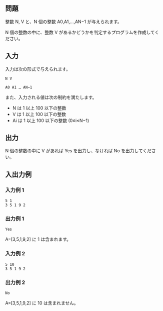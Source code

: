 ## 問題

整数 N, V と、N 個の整数 A0​,A1​,…,AN−1​ が与えられます。

N 個の整数の中に、整数 V があるかどうかを判定するプログラムを作成してください。

## 入力

入力は次の形式で与えられます。

```text
N V

A0 A1 … AN−1
```

また、入力される値は次の制約を満たします。

- N は 1 以上 100 以下の整数
- V は 1 以上 100 以下の整数
- Ai​ は 1 以上 100 以下の整数 (0≤i≤N−1)

## 出力

N 個の整数の中に V があれば Yes を出力し、なければ No を出力してください。

## 入出力例

### 入力例 1

```text
5 1
3 5 1 9 2
```

### 出力例 1

```text
Yes
```

A=[3,5,1,9,2] に 1 は含まれます。

### 入力例 2

```text
5 10
3 5 1 9 2
```

### 出力例 2

```text
No
```

A=[3,5,1,9,2] に 10 は含まれません。
